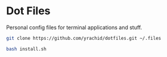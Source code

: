# Dot Files

Personal config files for terminal applications and stuff.

``` bash
git clone https://github.com/yrachid/dotfiles.git ~/.files

bash install.sh
```

